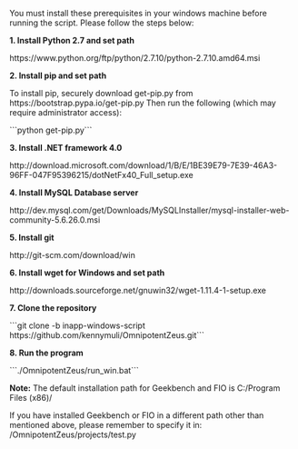 <P>You must install these prerequisites in your windows machine before running the script. Please follow the steps below:
<P><B>1. Install Python 2.7 and set path</B>
<P>https://www.python.org/ftp/python/2.7.10/python-2.7.10.amd64.msi
<P><B>2. Install pip and set path</B>
<P>To install pip, securely download get-pip.py from https://bootstrap.pypa.io/get-pip.py
Then run the following (which may require administrator access):
<P>```python get-pip.py```
<P><B>3. Install .NET framework 4.0</B>
<P>http://download.microsoft.com/download/1/B/E/1BE39E79-7E39-46A3-96FF-047F95396215/dotNetFx40_Full_setup.exe
<P><B>4. Install MySQL Database server</B>
<P>http://dev.mysql.com/get/Downloads/MySQLInstaller/mysql-installer-web-community-5.6.26.0.msi
<P><B>5. Install git</B>
<P>http://git-scm.com/download/win
<P><B>6. Install wget for Windows and set path</B>
<P>http://downloads.sourceforge.net/gnuwin32/wget-1.11.4-1-setup.exe
<P><B>7. Clone the repository</B>
<P>```git clone -b inapp-windows-script https://github.com/kennymuli/OmnipotentZeus.git```
<P><B>8. Run the program</B>
<P>```./OmnipotentZeus/run_win.bat```
<P><B>Note:</B> The default installation path for Geekbench and FIO is C:/Program Files (x86)/
<P>If you have installed Geekbench or FIO in a different path other than mentioned above, please remember to specify it in: /OmnipotentZeus/projects/test.py
